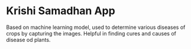# Krishi Samadhan App

Based on machine learning model, used to determine various diseases of crops by capturing the images. Helpful in finding cures and causes of disease od plants.

